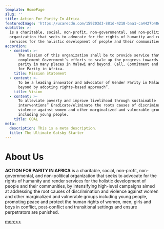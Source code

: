 ```yaml
---
template: HomePage
slug: ''
title: Action For Parity In Africa
featuredImage: 'https://ucarecdn.com/159203d3-881d-4218-baa1-ca4427b48d0d/'
subtitle: >-
  is a charitable, social, non-profit, non-governmental, and non-political
  organization that seeks to advocate for the rights of humanity and render
  services for the holistic development of people and their communities
accordion:
  - content: >-
      The mission of this organization shall be to provide service that will
      complement Government’s efforts to scale up the progress towards gender
      parity in many places in Malawi and beyond. Call, Commitment and Action
      for Parity in Africa.
    title: Mission Statement
  - content: >-
      To be a leading innovator and advocator of Gender Parity in Malawi and
      beyond by adopting rights-based approach”.
    title: Vision
  - content: >-
      To alleviate poverty and improve livelihood through sustainable
      interventions” Eradicate/eliminate the roots causes of discrimination and
      violence against women and other marginalized and vulnerable groups
      including young people.
    title: GOAL
meta:
  description: This is a meta description.
  title: The Ultimate Gatsby Starter
---
```

# About Us

**ACTION FOR PARITY IN AFRICA** is a charitable, social, non-profit, non-governmental, and non-political organization that seeks to advocate for the rights of humanity and render services for the holistic development of people and their communities, by intensifying high-level campaigns aimed at addressing the root causes of discrimination and violence against women and other marginalized and vulnerable groups including young people, promoting peace and protect the human rights of women, men, girls and boys in conflict, post-conflict and transitional settings and ensure perpetrators are punished.

[more>>](https://yellowcake777.netlify.app/components)
